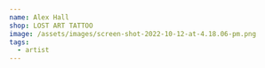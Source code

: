 ```yaml
---
name: Alex Hall
shop: LOST ART TATTOO
image: /assets/images/screen-shot-2022-10-12-at-4.18.06-pm.png
tags:
  - artist
---
```

